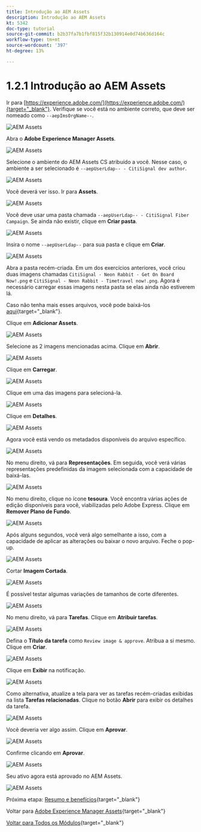 ```yaml
---
title: Introdução ao AEM Assets
description: Introdução ao AEM Assets
kt: 5342
doc-type: tutorial
source-git-commit: b2b37fa7b1fbf815f32b130914e0d74b636d164c
workflow-type: tm+mt
source-wordcount: '397'
ht-degree: 13%

---
```


# 1.2.1 Introdução ao AEM Assets

Ir para [https://experience.adobe.com/](https://experience.adobe.com/){target="_blank"}. Verifique se você está no ambiente correto, que deve ser nomeado como `--aepImsOrgName--`.

![AEM Assets](./images/aemassets0.png)

Abra o **Adobe Experience Manager Assets**.

![AEM Assets](./images/aemassets1.png)

Selecione o ambiente do AEM Assets CS atribuído a você. Nesse caso, o ambiente a ser selecionado é `--aepUserLdap-- - CitiSignal dev author`.

![AEM Assets](./images/aemassets2.png)

Você deverá ver isso. Ir para **Assets**.

![AEM Assets](./images/aemassets3.png)

Você deve usar uma pasta chamada `--aepUserLdap-- - CitiSignal Fiber Campaign`. Se ainda não existir, clique em **Criar pasta**.

![AEM Assets](./images/aemassets4.png)

Insira o nome `--aepUserLdap--` para sua pasta e clique em **Criar**.

![AEM Assets](./images/aemassets5.png)

Abra a pasta recém-criada. Em um dos exercícios anteriores, você criou duas imagens chamadas `CitiSignal - Neon Rabbit - Get On Board Now!.png` e `CitiSignal - Neon Rabbit - Timetravel now!.png`. Agora é necessário carregar essas imagens nesta pasta se elas ainda não estiverem lá.

Caso não tenha mais esses arquivos, você pode baixá-los [aqui](./images/CitiSignal_Neon_Rabbit.zip){target="_blank"}.

Clique em **Adicionar Assets**.

![AEM Assets](./images/aemassets6.png)

Selecione as 2 imagens mencionadas acima. Clique em **Abrir**.

![AEM Assets](./images/aemassets7.png)

Clique em **Carregar**.

![AEM Assets](./images/aemassets8.png)

Clique em uma das imagens para selecioná-la.

![AEM Assets](./images/aemassets9.png)

Clique em **Detalhes**.

![AEM Assets](./images/aemassets10.png)

Agora você está vendo os metadados disponíveis do arquivo específico.

![AEM Assets](./images/aemassets11.png)

No menu direito, vá para **Representações**. Em seguida, você verá várias representações predefinidas da imagem selecionada com a capacidade de baixá-las.

![AEM Assets](./images/aemassets12.png)

No menu direito, clique no ícone **tesoura**. Você encontra várias ações de edição disponíveis para você, viabilizadas pelo Adobe Express. Clique em **Remover Plano de Fundo**.

![AEM Assets](./images/aemassets13.png)

Após alguns segundos, você verá algo semelhante a isso, com a capacidade de aplicar as alterações ou baixar o novo arquivo. Feche o pop-up.

![AEM Assets](./images/aemassets14.png)

Cortar **Imagem Cortada**.

![AEM Assets](./images/aemassets15.png)

É possível testar algumas variações de tamanhos de corte diferentes.

![AEM Assets](./images/aemassets16.png)

No menu direito, vá para **Tarefas**. Clique em **Atribuir tarefas**.

![AEM Assets](./images/aemassets17.png)

Defina o **Título da tarefa** como `Review image & approve`. Atribua a si mesmo. Clique em **Criar**.

![AEM Assets](./images/aemassets18.png)

Clique em **Exibir** na notificação.

![AEM Assets](./images/aemassets19.png)

Como alternativa, atualize a tela para ver as tarefas recém-criadas exibidas na lista **Tarefas relacionadas**. Clique no botão **Abrir** para exibir os detalhes da tarefa.

![AEM Assets](./images/aemassets20.png)

Você deveria ver algo assim. Clique em **Aprovar**.

![AEM Assets](./images/aemassets21.png)

Confirme clicando em **Aprovar**.

![AEM Assets](./images/aemassets22.png)

Seu ativo agora está aprovado no AEM Assets.

![AEM Assets](./images/aemassets23.png)

Próxima etapa: [Resumo e benefícios](./summary.md){target="_blank"}

Voltar para [Adobe Experience Manager Assets](./aemassets.md){target="_blank"}

[Voltar para Todos os Módulos](./../../../overview.md){target="_blank"}
